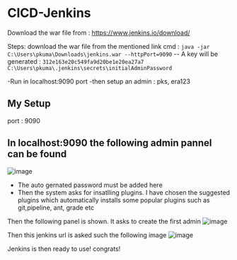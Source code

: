 # CICD-Jenkins
Download the war file from : https://www.jenkins.io/download/

Steps:
download the war file from the mentioned link
cmd : `java -jar C:\Users\pkuma\Downloads\jenkins.war --httpPort=9090`
  -- A key will be generated : `312e163e20c549fa9d20be1e20ea27a7`
 ` C:\Users\pkuma\.jenkins\secrets\initialAdminPassword`
  
  -Run in localhost:9090 port
  -then setup an admin : pks, era123




## My Setup

port : 9090

## In localhost:9090 the following admin pannel can be found
![image](https://user-images.githubusercontent.com/46686524/148693517-c31d2dae-6f3d-493c-bb6b-510655ab8e4a.png)

- The auto gernated password must be added here
- Then the system asks for insatlling plugins. I have chosen the suggested plugins which automatically installs some popular plugins such as git,pipeline, ant, grade etc

Then the following panel is shown. It asks to create the first admin
![image](https://user-images.githubusercontent.com/46686524/148693859-7bff92e7-4a9e-464a-8a04-cdde87b38a09.png)

Then this jenkins url is asked such the following image
![image](https://user-images.githubusercontent.com/46686524/148693916-5d126016-3544-4d85-a505-30b49520d9aa.png)

Jenkins is then ready to use! congrats!

